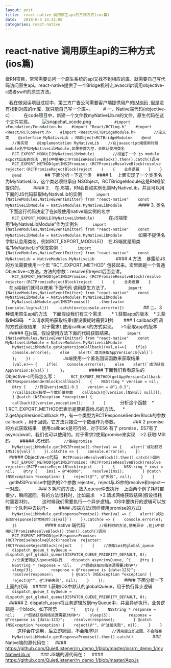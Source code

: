 ```yaml
---
layout: post
title:  react-native 调用原生api的三种方式(ios篇)
date:   2018-6-5 14:32:00
categories: react-native
---
```


# react-native 调用原生api的三种方式(ios篇)

做RN项目，常常需要访问一个原生系统的api又找不到相应的库，就需要自己写代码访问原生api。react-native提供了一个Bridge机制让javascript调用objective-c或者swift的原生方法。

   我在做阅读项目过程中，第三方广告公司需要客户端提供用户的[IMSI码](https://www.baidu.com/link?url=rFAmKzcBRS3C6kBsD_XpYtYR0t1x3Snn63lG0clUYuYLK1LbtRe6jlrAtoqnNf8B_Zelkbb94L10frdlKWlrcq&wd=&eqid=b696b0d800004cce000000065b21f729) ,但是没有找到对应的rn库，就只能自己写一个库~。
   
   # 一、Native端代码(objective-c）:
   
   在code项目中，新建一个文件教myNativeLib.m的文件，原生代码在这个文件实现。
   
   ![snapchat_xcode.png](https://upload-images.jianshu.io/upload_images/12693848-0f1c8bb0816a6cff.png?imageMogr2/auto-orient/strip%7CimageView2/2/w/1240)
   ```
   
   #import <Foundation/Foundation.h>
   #import "React/RCTLog.h"
   #import <React/RCTConvert.h>
   #import <React/RCTBridgeModule.h>
   
   //定义类
   @interface MyNativeLib : NSObject<RCTBridgeModule>
   @end
   
   //类实现
   @implementation MyNativeLib
   //在javascript端使用时候module名字叫MyNativeLibModule,如果参数为空，会默认使用类名
   RCT_EXPORT_MODULE(MyNativeLibModule)
   
   //相当于一个 js module export出去的方法 ,在js中使用RCTPromiseResolveBlock().then().catch()调用
   RCT_EXPORT_METHOD(getIMSIPromise: (RCTPromiseResolveBlock)resolve  rejecter:(RCTPromiseRejectBlock)reject    )
   {
   业务逻辑
   }
   }
   @end
   
   ```
   ## 下面分析一下这个类
   #### 1.
   上面实现了一个类类名为MyNativeLib，这个类必须继承自 NSObject<RCTBridgeModule>，RCTBridgeModule这是RN框架提供的。
   
   #### 2.
   在JS端，RN会自动实例化类MyNativeLib，并且可以用下面的JS代码获取MyNativeLib的实例
   ```
   import {NativeModules,NativeEventEmitter} from "react-native"
   const MyNativeLibModule = NativeModules.MyNativeLibModule 
   ```
   #### 3. 类名
   下面这行代码决定了在js段使用native端实例的名字
   ```
   RCT_EXPORT_MODULE(MyNativeLibModule)
   ``` 
   在JS端使用"MyNativeLibModule"作为实例名
   ```
   import {NativeModules,NativeEventEmitter} from "react-native"
   const MyNativeLibModule = NativeModules.MyNativeLibModule 
   ```
   如果不提供名字默认会用类名，例如RCT_EXPORT_MODULE()
   在JS端就是用类名”MyNativeLib“获取实例 ：
   ```
   import {NativeModules,NativeEventEmitter} from "react-native"
   const MyNativeLib = NativeModules.MyNativeLib 
   ```
   
   #### 4.方法
   暴露给JS的方法需要使用一个宏 "RCT_EXPORT_METHOD" 包装起来。宏里面是一个普通Objective-c方法。方法的参数：resolve和reject后面会讲。
   ```
   RCT_EXPORT_METHOD(getIMSIPromise: (RCTPromiseResolveBlock)resolve  rejecter:(RCTPromiseRejectBlock)reject    )
   {
   业务逻辑
   }
   ```
   在js端我们就可以使用 下面代码 调用原生方法了。
   
   ```
   import {NativeModules,NativeEventEmitter} from "react-native"
   const MyNativeLibModule = NativeModules.MyNativeLibModule
   
   MyNativeLibModule.getIMSIPromise()
   .then(val=>{console.log(val)})
   .catch(e=>{console.error(e)})
   ```
   
   ## 二、3种调用原生api的方法
   下面假设我们有三个需求
   
   * 1.获取app的版本
   * 2.获取IMSI码
   * 3.请求网络获取结果(假设很耗时需要3秒)
   
   ### 1 callback回调的方式获取结果
   对于需求1,使用callback的方式实现。
   >1.获取app的版本
   
   ##### 在js端，假设使用方法下面的代码获取结果。
   ```
   import {NativeModules,NativeEventEmitter} from "react-native"
   const MyNativeLibModule = NativeModules.MyNativeLibModule
   
   MyNativeLibModule.getAppVersionCallback((val,e)=>{
   if(e)
   console.error(e);
   else
   alert(`成功获取AppVersion:${val}`) 
   };
   }) ;
   
   ```
   
   Js端使用一个匿名回调函数来获取结果
   ```
   (val,e)=> {
   if(e)
   console.error(e);
   else
   alert(`成功获取AppVersion:${val}`) 
   };
   ```
   
   
   ##### 下面我们看看原生的Objective-c代码怎么写：
   ```
   RCT_EXPORT_METHOD(getAppVersionCallback:(RCTResponseSenderBlock)callback)
   {
   NSString * version = nil;
   @try {
   //假设version是1.0.5
   version = @"1.0.5";
   
   //callback只接受一个数组做参数
   callback(@[version,[NSNull null]]);
   } @catch (NSException *exception) {
   callback(@[version,exception]);
   }
   }
   ```
   分析这个函数
   * 1.RCT_EXPORT_METHOD宏表示是要暴露给JS的方法。
   * 2.getAppVersionCallback 中，有一个类型为RCTResponseSenderBlock的参数callback ，用于回调。它方法只接受一个数组作为参数。
   
   
   ### 2 promise的方式获取结果
   使用callback是可行的，对于ES6 有了 promise，ES7有了async/await，我们也可以使用的。对于需求2使用promise来实现
   >2.获取IMSI码
   
   ##### JS代码
   ```
   //使用promise
   MyNativeLibModule.getIMSIPromise().then(val => {
   alert(`成功获取IMSI:${val}`)
   }).catch(e => {
   console.error(e);
   })
   ```
   ##### Objective-c代码
   ```RCTPromiseResolveBlock().then().catch()调用
   RCT_EXPORT_METHOD(getIMSIPromise: (RCTPromiseResolveBlock)resolve  rejecter:(RCTPromiseRejectBlock)reject    )
   {
   NSString * imsi = nil;
   @try {
   imsi = @"46000";
   resolve(imsi);
   
   } @catch (NSException *exception) {
   reject(@"", @"失败", nil);
   }
   }
   ```
   getIMSIPromise中提供的2个参数  rejecter，reject与JS仲的resolve和reject一一对应。
   
   
   ### 3 耗时的方法，放入queue仲去执行 
   上面两个例子耗时都很少，瞬间返回。有的方法很耗时，比如需求 
   >3.请求网络获取结果(假设很耗时需要3秒)。
   
   这时候我们需要执行一个异步逻辑。IOS中要执行的逻辑可以放到一个队列中去执行~
   
   #### JS端方法(同样使用promise的方式)
   ```
   MyNativeLibModule.getResponsePromise().then(val => {
   alert(`成功获取response(非常耗时):${val}`)
   }).catch(e => {
   console.error(e);
   })
   
   ```
   
   #### native 端代码
   ```
   //很耗时的方法,使用异步 ,在js中使用RCTPromiseResolveBlock().then().catch()调用
   RCT_EXPORT_METHOD(getResponsePromise: (RCTPromiseResolveBlock)resolve  rejecter:(RCTPromiseRejectBlock)reject    )
   {
   //获取ios的global_queue
   dispatch_queue_t myQueue = dispatch_get_global_queue(DISPATCH_QUEUE_PRIORITY_DEFAULT, 0);
   
   //业务逻辑放入queue仲执行
   dispatch_async(myQueue, ^{
   @try {
   NSString * response = nil;
   /*假装获取网络资源需要3秒钟*/
   sleep(3);
   
   response = @"response is {data:123}";
   resolve(response);
   
   } @catch (NSException *exception) {
   reject(@"", @"注册失败", nil);
   }
   });
   ```
   
   #### 下面分析一下上面的代码
   ##### 1.获取IOS中默认的globalQueue，用于执行异步逻辑
   ```
   dispatch_queue_t myQueue = dispatch_get_global_queue(DISPATCH_QUEUE_PRIORITY_DEFAULT, 0);
   ```
   
   
   ##### 2. dispatch_asyn将业务逻辑放到myQueue中，并且异步执行，业务逻辑是一个block，如下所示
   ```
   ^{
   @try {
   NSString * response = nil;
   /*假装获取网络资源需要3秒钟*/
   sleep(3);
   
   response = @"response is {data:123}";
   resolve(response);
   
   } @catch (NSException *exception) {
   reject(@"", @"注册失败", nil);
   }
   }
   ```
   这样会在调用，后立即返回，不会阻塞UI
   ```
   //调用后立即返回，不会阻塞
   MyNativeLibModule.getResponsePromise().then().catch()
   ```
   
   ### Native端的源代码在：
   #### https://github.com/QuietListener/rn_demo_1/blob/master/ios/rn_demo_1/myNativeLib.m
   
   ### JS端的源代码在： 
   #### https://github.com/QuietListener/rn_demo_1/blob/master/App.js
